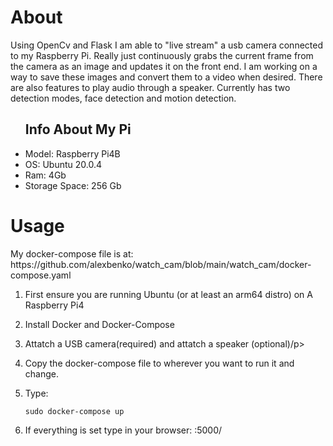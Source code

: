 # About
<p>
  Using OpenCv and Flask I am able to "live stream" a usb camera connected to my Raspberry Pi. Really just continuously grabs the current frame from the camera as an image and updates it on the front end. I am working on a way to save these images and convert them to a video when desired. There are also features to play audio through a speaker. Currently has two detection modes, face detection and motion detection.
</p>


<ul>
  <h2>Info About My Pi</h2>
  <li>Model: Raspberry Pi4B</li>
  <li>OS: Ubuntu 20.0.4</li>
  <li>Ram: 4Gb</l1>
  <li>Storage Space: 256 Gb</li>
</ul>

# Usage
<p>My docker-compose file is at: https://github.com/alexbenko/watch_cam/blob/main/watch_cam/docker-compose.yaml</p>

<ol>
  <li><p>First ensure you are running Ubuntu (or at least an arm64 distro) on A Raspberry Pi4</p></li>
  <li><p>Install Docker and Docker-Compose</p></li>
  <li><p>Attatch a USB camera(required) and attatch a speaker (optional)/p></li>
  <li><p>Copy the docker-compose file to wherever you want to run it and change.</p></li>
  <li><p>Type: </p> <code>sudo docker-compose up </code></li>
  <li><p>If everything is set type in your browser: <your pis local IP address>:5000/</p></li>
</ol>
